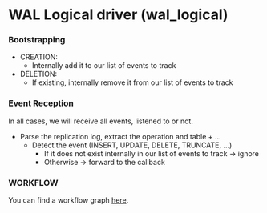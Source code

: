 # WAL Logical driver (wal_logical)

### Bootstrapping

- CREATION:
    - Internally add it to our list of events to track
- DELETION:
    - If existing, internally remove it from our list of events to track

### Event Reception

In all cases, we will receive all events, listened to or not.

- Parse the replication log, extract the operation and table + ...
    - Detect the event (INSERT, UPDATE, DELETE, TRUNCATE, ...)
        - If it does not exist internally in our list of events to track -> ignore
        - Otherwise -> forward to the callback

### WORKFLOW

You can find a workflow graph [here](./WORKFLOW.md).

